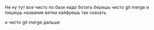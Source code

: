 Не ну тут все чисто по базе надо ботать
берешь чисто git merge и пишешь название ветки
кайфуешь так сказать

и чисто git merge дальше